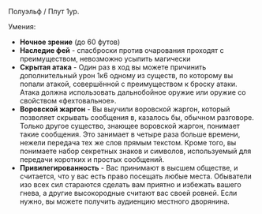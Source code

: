Полуэльф / Плут 1ур.

Умения:
- **Ночное зрение** (до 60 футов)
- **Наследие фей** - спасброски против очарования проходят с преимуществом, невозможно усыпить магически
- **Скрытая атака** - Один раз в ход вы можете причинить дополнительный урон 1к6 одному из существ, по которому вы попали атакой, совершённой с преимуществом к броску атаки. Атака должна использовать дальнобойное оружие или оружие со свойством «фехтовальное».
- **Воровской жаргон** - Вы выучили воровской жаргон, который позволяет скрывать сообщения в, казалось бы, обычном разговоре. Только другое существо, знающее воровской жаргон, понимает такие сообщения. Это занимает в четыре раза больше времени, нежели передача тех же слов прямым текстом. Кроме того, вы понимаете набор секретных знаков и символов, используемый для передачи коротких и простых сообщений.
- **Привилегированность** - Вас принимают в высшем обществе, и считается, что у вас есть право посещать любые места. Обыватели изо всех сил стараются сделать вам приятно и избежать вашего гнева, а другие высокородные считают вас своей ровней. Если нужно, вы можете получить аудиенцию местного дворянина.


